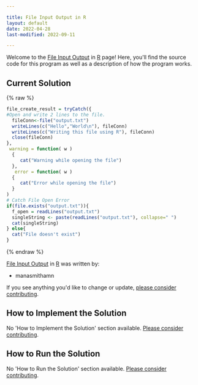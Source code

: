 ```yaml
---

title: File Input Output in R
layout: default
date: 2022-04-28
last-modified: 2022-09-11

---
```


Welcome to the [File Input Output](https://sampleprograms.io/projects/file-input-output) in [R](https://sampleprograms.io/languages/r) page! Here, you'll find the source code for this program as well as a description of how the program works.

## Current Solution

{% raw %}

```r
file_create_result = tryCatch({
#Open and write 2 lines to the file.
  fileConn<-file("output.txt")
  writeLines(c("Hello","World\n"), fileConn)
  writeLines(c("Writing this file using R"), fileConn)
  close(fileConn)
},
 warning = function( w )
  {
     cat("Warning while opening the file")
  },
   error = function( w )
  {
     cat("Error while opening the file")
  }
)
# Catch File Open Error
if(file.exists("output.txt")){
  f_open = readLines("output.txt")
  singleString <- paste(readLines("output.txt"), collapse=" ")
  cat(singleString)
} else{
  cat("File doesn't exist")
}
```

{% endraw %}

[File Input Output](https://sampleprograms.io/projects/file-input-output) in [R](https://sampleprograms.io/languages/r) was written by:

- manasmithamn

If you see anything you'd like to change or update, [please consider contributing](https://github.com/TheRenegadeCoder/sample-programs).

## How to Implement the Solution

No 'How to Implement the Solution' section available. [Please consider contributing](https://github.com/TheRenegadeCoder/sample-programs-website).

## How to Run the Solution

No 'How to Run the Solution' section available. [Please consider contributing](https://github.com/TheRenegadeCoder/sample-programs-website).